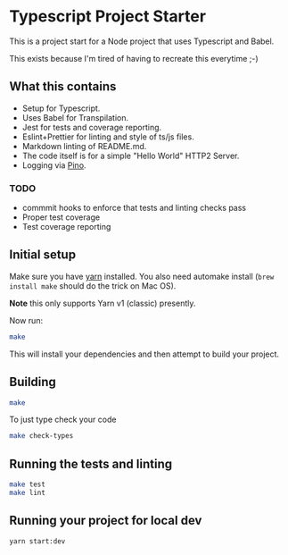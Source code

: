 # Typescript Project Starter

This is a project start for a Node project that uses Typescript and Babel.

This exists because I'm tired of having to recreate this everytime ;-)

## What this contains

* Setup for Typescript.
* Uses Babel for Transpilation.
* Jest for tests and coverage reporting.
* Eslint+Prettier for linting and style of ts/js files.
* Markdown linting of README.md.
* The code itself is for a simple "Hello World" HTTP2 Server.
* Logging via [Pino](https://getpino.io/).

### TODO

* commmit hooks to enforce that tests and linting checks pass
* Proper test coverage
* Test coverage reporting

## Initial setup

Make sure you have [yarn](https://yarnpkg.com/getting-started/install) installed.
You also need automake install (`brew install make` should do the trick on Mac OS).

**Note** this only supports Yarn v1 (classic) presently.

Now run:

``` bash
make
```

This will install your dependencies and then attempt to build your project.

## Building

``` bash
make
```

To just type check your code

``` bash
make check-types
```

## Running the tests and linting

``` bash
make test
make lint
```

## Running your project for local dev

``` bash
yarn start:dev
```
